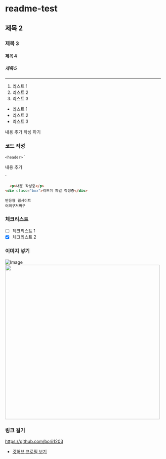 # readme-test

## 제목 2
### 제목 3
#### 제목 4
##### 제목 5
---
1. 리스트 1
2. 리스트 2
3. 리스트 3
- 리스트 1
- 리스트 2
- 리스트 3
  
내용 추가 작성 하기

### 코드 작성
`<header>` 
`<div>
  <p>내용 추가</p>
</div>`


```html
  <p>내용 작성중</p>
<div class="box">리드미 파일 작성중</div>
```
    반응형 웹사이트
    어쩌구저쩌구

### 체크리스트
- [ ] 체크리스트 1
- [x] 체크리스트 2

### 이미지 넣기
![Image](https://github.com/user-attachments/assets/dd1d98bf-1b4e-4dd8-9713-e59412f53d09)
<img src="https://github.com/user-attachments/assets/dd1d98bf-1b4e-4dd8-9713-e59412f53d09" style= "width:500px"/>

### 링크 걸기
https://github.com/borii1203
- [깃허브 프로필 보기](https://github.com/borii1203)
